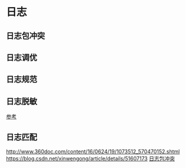 # 日志

## 日志包冲突

## 日志调优

## 日志规范

## 日志脱敏

[参考](log_desensitization.md)

## 日志匹配







http://www.360doc.com/content/16/0624/19/1073512_570470152.shtml
https://blog.csdn.net/xinwengong/article/details/51607173
[日志包冲突](https://juejin.im/post/5e0e8f8b6fb9a048217a165a)
